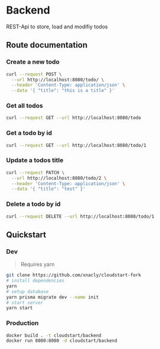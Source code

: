 # Backend

REST-Api to store, load and modifiy todos

## Route documentation

### Create a new todo

```bash
curl --request POST \
  --url http://localhost:8080/todo/ \
  --header 'Content-Type: application/json' \
  --data '{ "title": "this is a title" }'
```

### Get all todos

```bash
curl --request GET --url http://localhost:8080/todo
```

### Get a todo by id

```bash
curl --request GET --url http://localhost:8080/todo/1
```

### Update a todos title

```bash
curl --request PATCH \
  --url http://localhost:8080/todo/2 \
  --header 'Content-Type: application/json' \
  --data '{ "title": "test" }'
```

### Delete a todo by id

```bash
curl --request DELETE --url http://localhost:8080/todo/1
```

## Quickstart

### Dev

> Requires yarn

```bash
git clone https://github.com/xnacly/cloudstart-fork
# install dependencies
yarn
# setup database
yarn prisma migrate dev --name init
# start server
yarn start
```

### Production

```bash
docker build . -t cloudstart/backend
docker run 8080:8080 -d cloudstart/backend
```
